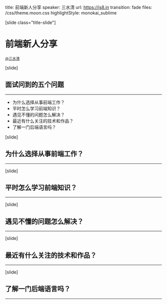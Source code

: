 title: 前端新人分享
speaker: 三水清
url: https://js8.in
transition: fade
files: /css/theme.moon.css
highlightStyle: monokai_sublime

[slide class="title-slide"]
# 前端新人分享
<small><a href="//weibo.com/sanshuiqing">@三水清</a></small>

[slide]
## 面试问到的五个问题
--------

* 为什么选择从事前端工作？
* 平时怎么学习前端知识？
* 遇见不懂的问题怎么解决？
* 最近有什么关注的技术和作品？
* 了解一门后端语言吗？

[slide]
## 为什么选择从事前端工作？
-----

[slide]
## 平时怎么学习前端知识？
-----

[slide]
## 遇见不懂的问题怎么解决？
-----


[slide]
## 最近有什么关注的技术和作品？
-----


[slide]
## 了解一门后端语言吗？
-----
